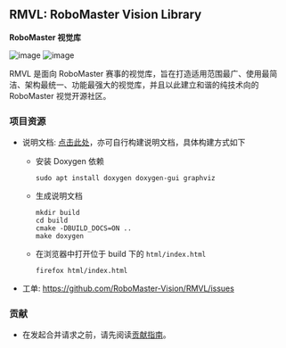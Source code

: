 ## RMVL: RoboMaster Vision Library

**RoboMaster 视觉库**

![image](https://img.shields.io/badge/OpenCV-4.5.0+-red) ![image](https://img.shields.io/badge/CMake-3.19+-blue)

RMVL 是面向 RoboMaster 赛事的视觉库，旨在打造适用范围最广、使用最简洁、架构最统一、功能最强大的视觉库，并且以此建立和谐的纯技术向的 RoboMaster 视觉开源社区。

### 项目资源

* 说明文档: [点击此处](https://vision.scutbot.cn/RMVL)，亦可自行构建说明文档，具体构建方式如下

  + 安装 Doxygen 依赖

    ```shell
    sudo apt install doxygen doxygen-gui graphviz
    ```

  + 生成说明文档

    ```shell
    mkdir build
    cd build
    cmake -DBUILD_DOCS=ON ..
    make doxygen
    ```

  + 在浏览器中打开位于 build 下的 `html/index.html`

    ```shell
    firefox html/index.html
    ```

* 工单: <https://github.com/RoboMaster-Vision/RMVL/issues>

### 贡献

* 在发起合并请求之前，请先阅读[贡献指南](https://github.com/RoboMaster-Vision/RMVL/wiki/How_to_contribute)。
